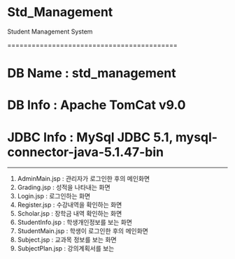 
# Std_Management

Student Management System

==========================================


# DB Name : std_management
# DB Info : Apache TomCat v9.0
# JDBC Info : MySql JDBC 5.1, mysql-connector-java-5.1.47-bin
            

--------------------------------------------------


1. AdminMain.jsp : 관리자가 로그인한 후의 메인화면
2. Grading.jsp : 성적을 나타내는 화면
3. Login.jsp : 로그인하는 화면
4. Register.jsp : 수강내역을 확인하는 화면
5. Scholar.jsp : 장학금 내역 확인하는 화면
6. StudentInfo.jsp : 학생개인정보를 보는 화면
7. StudentMain.jsp : 학생이 로그인한 후의 메인화면
8. Subject.jsp : 교과목 정보를 보는 화면
9. SubjectPlan.jsp : 강의계획서를 보는 






